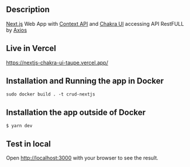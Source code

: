 ## Description

[Next.js](https://nextjs.org/) Web App with [Context API](https://pt-br.reactjs.org/docs/context.html) and [Chakra UI](https://chakra-ui.com/) accessing API RestFULL by [Axios](https://axios-http.com/)   

## Live in Vercel   

https://nextjs-chakra-ui-taupe.vercel.app/   


## Installation and Running the app in Docker   

```
sudo docker build . -t crud-nextjs
```

## Installation the app outside of Docker   

```
$ yarn dev
```
## Test in local   

Open [http://localhost:3000](http://localhost:3000) with your browser to see the result.
